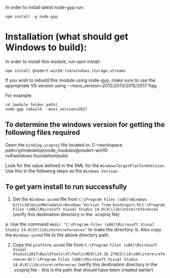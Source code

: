 In order to install latest node-gyp run:
```
npm install -g node-gyp
```

Installation (what should get Windows to build):
=============
In order to install this module, run npm install:

```
npm install @nodert-win10-rs4/windows.storage.streams
```

If you wish to rebuild this module using node-gyp, make sure to use the appropriate VS version using --msvs_version=2012/2013/2015/2017 flag:

For example:

```
cd [module folder path]
node-gyp rebuild --msvs_version=2017
```

## To determine the windows version for getting the following files required
Open the `binding.vcxproj` file located in: C:\<workspace path>\ytmdesktop\node_modules\@nodert-win10-rs4\windows.foundation\build.

Look for the value defined in the XML for the `WindowsTargetPlatformVersion`.  Use this in the following steps as the `Windows Version`.

## To get **yarn install** to run successfully

1. Get the `Windows.winmd` file from `C:\Program Files (x86)\Windows Kits\10\UnionMetadata\<Windows Version from bindings>\` to `C:\Program Files (x86)\Microsoft Visual Studio 14.0\VC\lib\store\references` (verify this destination directory in the .vcxproj file)

  a. Use the command `mkdir "C:\Program Files (x86)\Microsoft Visual Studio 14.0\VC\lib\store\references"` to make the directory.
  b. Also copy the `Windows.winmd` file to the above directory path.

2. Copy the `platform.winmd` file from `C:\Program Files (x86)\Microsoft Visual Studio\2017\BuildTools\VC\Tools\MSVC\14.16.27023\lib\x86\store\references` to `C:\Program Files (x86)\Microsoft Visual Studio 14.0\VC\lib\store\references` (verify this destination directory in the .vcxproj file - this is the path that should have been created earlier)